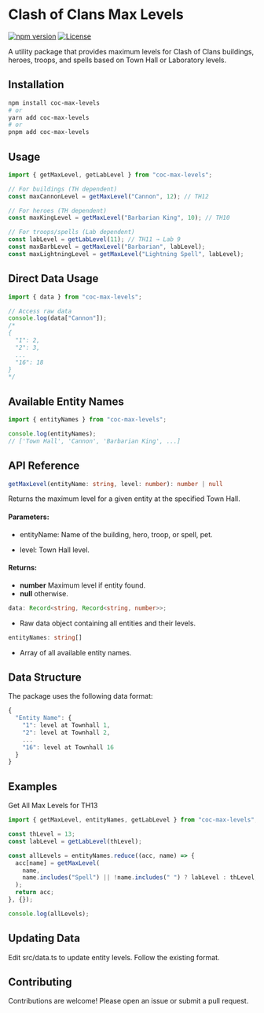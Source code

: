 # Clash of Clans Max Levels

[![npm version](https://img.shields.io/npm/v/coc-max-levels.svg)](https://www.npmjs.com/package/coc-max-levels)
[![License](https://img.shields.io/badge/license-8A2BE2)](https://github.com/rapha1232/coc-max-levels/blob/main/LICENSE)

A utility package that provides maximum levels for Clash of Clans buildings, heroes, troops, and spells based on Town Hall or Laboratory levels.

## Installation

```bash
npm install coc-max-levels
# or
yarn add coc-max-levels
# or
pnpm add coc-max-levels

```

## Usage

```typescript
import { getMaxLevel, getLabLevel } from "coc-max-levels";

// For buildings (TH dependent)
const maxCannonLevel = getMaxLevel("Cannon", 12); // TH12

// For heroes (TH dependent)
const maxKingLevel = getMaxLevel("Barbarian King", 10); // TH10

// For troops/spells (Lab dependent)
const labLevel = getLabLevel(11); // TH11 → Lab 9
const maxBarbLevel = getMaxLevel("Barbarian", labLevel);
const maxLightningLevel = getMaxLevel("Lightning Spell", labLevel);
```

## Direct Data Usage

```typescript
import { data } from "coc-max-levels";

// Access raw data
console.log(data["Cannon"]);
/*
{
  "1": 2,
  "2": 3,
  ...
  "16": 18
}
*/
```

## Available Entity Names

```typescript
import { entityNames } from "coc-max-levels";

console.log(entityNames);
// ['Town Hall', 'Cannon', 'Barbarian King', ...]
```

## API Reference

```typescript
getMaxLevel(entityName: string, level: number): number | null
```

Returns the maximum level for a given entity at the specified Town Hall.

#### Parameters:

- entityName: Name of the building, hero, troop, or spell, pet.

- level: Town Hall level.

#### Returns:

- **number** Maximum level if entity found.
- **null** otherwise.

```typescript
data: Record<string, Record<string, number>>;
```

- Raw data object containing all entities and their levels.

```typescript
entityNames: string[]
```

- Array of all available entity names.

## Data Structure

The package uses the following data format:

```typescript
{
  "Entity Name": {
    "1": level at Townhall 1,
    "2": level at Townhall 2,
    ...
    "16": level at Townhall 16
  }
}
```

## Examples

Get All Max Levels for TH13

```typescript
import { getMaxLevel, entityNames, getLabLevel } from "coc-max-levels";

const thLevel = 13;
const labLevel = getLabLevel(thLevel);

const allLevels = entityNames.reduce((acc, name) => {
  acc[name] = getMaxLevel(
    name,
    name.includes("Spell") || !name.includes(" ") ? labLevel : thLevel,
  );
  return acc;
}, {});

console.log(allLevels);
```

## Updating Data

Edit src/data.ts to update entity levels. Follow the existing format.

## Contributing

Contributions are welcome! Please open an issue or submit a pull request.
